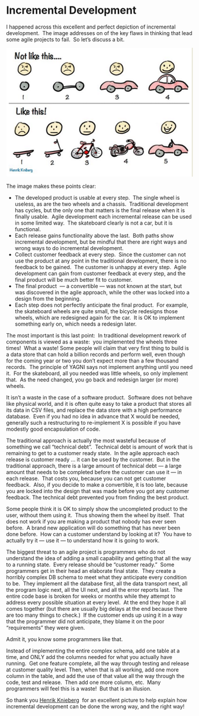 #  Incremental Development

I happened across this excellent and perfect depiction of incremental development.  The image addresses on of the key flaws in thinking that lead some agile projects to fail.  So let’s discuss a bit.  

![6a00d8341ca4d953ef01a511e114a3970c](incremental-development-img1.png) 
 
The image makes these points clear:

*   The developed product is usable at every step.  The single wheel is useless, as are the two wheels and a chassis.  Traditional development has cycles, but the only one that matters is the final release when it is finally usable.  Agile development each incremental release can be used in some limited way.  The skateboard clearly is not a car, but it is functional.
*   Each release gains functionality above the last.  Both paths show incremental development, but be mindful that there are right ways and wrong ways to do incremental development.
*   Collect customer feedback at every step.  Since the customer can not use the product at any point in the traditional development, there is no feedback to be gained.  The customer is unhappy at every step.  Agile development can gain from customer feedback at every step, and the final product will be much better fit to customer.
*   The final product  — a convertible — was not known at the start, but was discovered in the agile approach, while the other was locked into a design from the beginning.
*   Each step does not perfectly anticipate the final product.  For example, the skateboard wheels are quite small, the bicycle redesigns those wheels, which are redesigned again for the car.  It is OK to implement something early on, which needs a redesign later.

The most important is this last point:  In traditional development rework of components is viewed as a waste:  you implemented the wheels three times!  What a waste! Some people will claim that very first thing to build is a data store that can hold a billion records and perform well, even though for the coming year or two you don’t expect more than a few thousand records.  The principle of YAGNI says not implement anything until you need it.  For the skateboard, all you needed was little wheels, so only implement that.  As the need changed, you go back and redesign larger (or more) wheels. 

It isn’t a waste in the case of a software product.  Software does not behave like physical world, and it is often quite easy to take a product that stores all its data in CSV files, and replace the data store with a high performance database.  Even if you had no idea in advance that X would be needed, generally such a restructuring to re-implement X is possible if you have modestly good encapsulation of code. 

The traditional approach is actually the most wasteful because of something we call “technical debt”.  Technical debt is amount of work that is remaining to get to a customer ready state.  In the agile approach each release is customer ready … it can be used by the customer.  But in the traditional approach, there is a large amount of technical debt — a large amount that needs to be completed before the customer can use it — in each release.  That costs you, because you can not get customer feedback.  Also, if you decide to make a convertible, it is too late, because you are locked into the design that was made before you got any customer feedback. The technical debt prevented you from finding the best product. 

Some people think it is OK to simply show the uncompleted product to the user, without them using it.  Thus showing them the wheel by itself.  That does not work if you are making a product that nobody has ever seen before.  A brand new application will do something that has never been done before.  How can a customer understand by looking at it?  You have to actually try it — use it — to understand how it is going to work. 

The biggest threat to an agile project is programmers who do not understand the idea of adding a small capability and getting that all the way to a running state.  Every release should be “customer ready.”  Some programmers get in their head an elaborate final state.  They create a horribly complex DB schema to meet what they anticipate every condition to be.  They implement all the database first, all the data transport next, all the program logic next, all the UI next, and all the error reports last.  The entire code base is broken for weeks or months while they attempt to address every possible situation at every level.  At the end they hope it all comes together (but there are usually big delays at the end because there are too many things to check.)  If the customer ends up using it in a way that the programmer did not anticipate, they blame it on the poor “requirements” they were given. 

Admit it, you know some programmers like that. 

Instead of implementing the entire complex schema, add one table at a time, and ONLY add the columns needed for what you actually have running.  Get one feature complete, all the way through testing and release at customer quality level. Then, when that is all working, add one more column in the table, and add the use of that value all the way through the code, test and release.  Then add one more column, etc.  Many programmers will feel this is a waste!  But that is an illusion. 

So thank you [Henrik Knieberg](http://blog.crisp.se/author/henrikkniberg)  for an excellent picture to help explain how incremental development can be done the wrong way, and the right way!